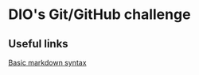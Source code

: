 # DIO's Git/GitHub challenge

## Useful links
[Basic markdown syntax](https://www.markdownguide.org/basic-syntax/)
